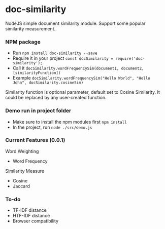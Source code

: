 # doc-similarity
NodeJS simple document similarity module. Support some popular similarity measurement.

### NPM package ###
- Run `npm install doc-similarity --save`
- Require it in your project `const docSimilarity = require('doc-similarity');`
- Call it `docSimilarity.wordFrequencySim(document1, document2, [similarityFunction])`
- Example `docSimilarity.wordFrequencySim("Hello World", "Hello John", docSimilarity.cosineSim)`

Similarity function is optional parameter, default set to Cosine Similarity. It could be replaced by any user-created function.

### Demo run in project folder ###
- Make sure to install the npm modules first `npm install`
- In the project, run `node ./src/demo.js`

### Current Features (0.0.1)
Word Weighting

- Word Frequency

Similarity Measure

- Cosine
- Jaccard

### To-do
- TF-IDF distance
- HTF-IDF distance
- Browser compatibility